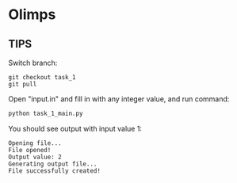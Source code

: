 # Olimps
## TIPS
Switch branch:
```
git checkout task_1
git pull
```
Open "input.in" and fill in with any integer value, and run command:

```python
python task_1_main.py
```
You should see output with input value 1:
```
Opening file...
File opened!
Output value: 2
Generating output file...
File successfully created!
```
